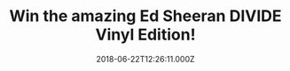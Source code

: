 ---
campaign-uuid: "c-fe6b09c4-fcbf-42f4-a787-f955fb24df50"
type: "Preview"
category: "Gift"
date: "2018-06-22T12:26:11.000Z"
end-date: "2018-07-22T23:59:00.000Z"
disable-form: false
is_promoted: false
has_entry_page: true
title: "Win the amazing Ed Sheeran DIVIDE Vinyl Edition!"
competition-description: "<p>Calling all Ed Sheeran Fans! We have the biggest selling\
  \ vinyl record of the year waiting for YOU! YES, you guessed it, we’re giving away\
  \ the magnificent Ed Sheeran DIVIDE Vinyl Edition to one of our lucky NME AAA members!</p>\r\
  \n<p>If you would like to listen your fav Ed Sheeran hits on Vinyl, enter below\
  \ for a chance to win!</p>"
hero-header: "Win the amazing Ed Sheeran DIVIDE Vinyl Edition!"
terms-confirmation: "N/A"
banner-img: "https://assets.expresslyapp.com/asset-70de96e5-49fc-4740-b437-758ec42128f7.jpg"
logo-left-href: "http://aaa.nme.com"
logo-left-image: "https://assets.expresslyapp.com/asset-7dbf0970-7237-4d49-a47b-3de7267c2335.jpg"
logo-left-title: "NME"
bg-image-hero: "https://assets.expresslyapp.com/asset-add8d1cc-ad81-4b31-b4fd-469d5428b8e4.jpg"
bg-image-first: "https://assets.expresslyapp.com/asset-b0874f56-37b1-4fb6-9bd7-440686f5e48b.jpg"
section1-content: "<p>Ed Sheeran and his latest album DIVIDE has sold more than a\
  \ million copies in two days becoming the biggest selling British album of the year.\
  \ \r\nIt has become the latest example of the streaming revolution in music, smashing\
  \ Spotify’s record for the most streams in a single week with 375 million globally!</p>\r\
  \n<p>Shape Of You, Perfect, Castle On The Hill are some of the 12 tracks of the\
  \ Vinyl and each is perfectly formed! Thanks to NME AAA the amazing Ed Sheeran DIVIDE\
  \ Vinyl edition could be yours!</p> \r\n<p>Enter the form below and you could be\
  \ dancing along your favourite Ed Sheeran tunes anywhere!</p>"
entry-title: "Win the amazing Ed Sheeran DIVIDE Vinyl Edition!"
entry-content: "<p>Enter the draw to win Ed Sheeran DIVIDE Vinyl edition by completing\
  \ the form below before 23:59 on 22st July 2018.</p>"
has-winner: false
prize-description: "Ed Sheeran DIVIDE Vinyl Edition."
special-conditions: "Multiple entries are allowed up to one every day."
---